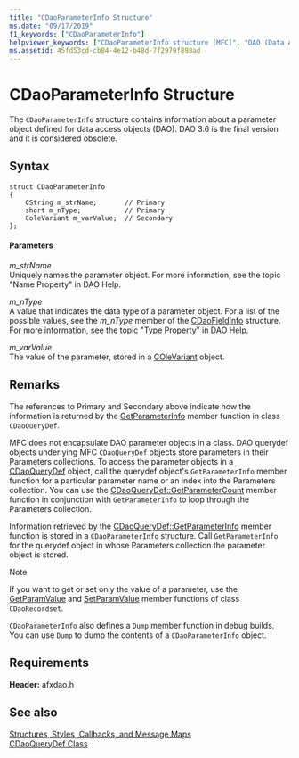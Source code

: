 ```yaml
---
title: "CDaoParameterInfo Structure"
ms.date: "09/17/2019"
f1_keywords: ["CDaoParameterInfo"]
helpviewer_keywords: ["CDaoParameterInfo structure [MFC]", "DAO (Data Access Objects), Parameters collection"]
ms.assetid: 45fd53cd-cb84-4e12-b48d-7f2979f898ad
---
```

# CDaoParameterInfo Structure

The `CDaoParameterInfo` structure contains information about a parameter object defined for data access objects (DAO).
DAO 3.6 is the final version and it is considered obsolete.


## Syntax

```
struct CDaoParameterInfo
{
    CString m_strName;       // Primary
    short m_nType;           // Primary
    ColeVariant m_varValue;  // Secondary
};
```

#### Parameters

*m_strName*<br/>
Uniquely names the parameter object. For more information, see the topic "Name Property" in DAO Help.

*m_nType*<br/>
A value that indicates the data type of a parameter object. For a list of the possible values, see the *m_nType* member of the [CDaoFieldInfo](../../mfc/reference/cdaofieldinfo-structure.md) structure. For more information, see the topic "Type Property" in DAO Help.

*m_varValue*<br/>
The value of the parameter, stored in a [COleVariant](../../mfc/reference/colevariant-class.md) object.

## Remarks

The references to Primary and Secondary above indicate how the information is returned by the [GetParameterInfo](../../mfc/reference/cdaoquerydef-class.md#getparameterinfo) member function in class `CDaoQueryDef`.

MFC does not encapsulate DAO parameter objects in a class. DAO querydef objects underlying MFC `CDaoQueryDef` objects store parameters in their Parameters collections. To access the parameter objects in a [CDaoQueryDef](../../mfc/reference/cdaoquerydef-class.md) object, call the querydef object's `GetParameterInfo` member function for a particular parameter name or an index into the Parameters collection. You can use the [CDaoQueryDef::GetParameterCount](../../mfc/reference/cdaoquerydef-class.md#getparametercount) member function in conjunction with `GetParameterInfo` to loop through the Parameters collection.

Information retrieved by the [CDaoQueryDef::GetParameterInfo](../../mfc/reference/cdaoquerydef-class.md#getparameterinfo) member function is stored in a `CDaoParameterInfo` structure. Call `GetParameterInfo` for the querydef object in whose Parameters collection the parameter object is stored.

> [!NOTE]
>  If you want to get or set only the value of a parameter, use the [GetParamValue](../../mfc/reference/cdaorecordset-class.md#getparamvalue) and [SetParamValue](../../mfc/reference/cdaorecordset-class.md#setparamvalue) member functions of class `CDaoRecordset`.

`CDaoParameterInfo` also defines a `Dump` member function in debug builds. You can use `Dump` to dump the contents of a `CDaoParameterInfo` object.

## Requirements

**Header:** afxdao.h

## See also

[Structures, Styles, Callbacks, and Message Maps](../../mfc/reference/structures-styles-callbacks-and-message-maps.md)<br/>
[CDaoQueryDef Class](../../mfc/reference/cdaoquerydef-class.md)
